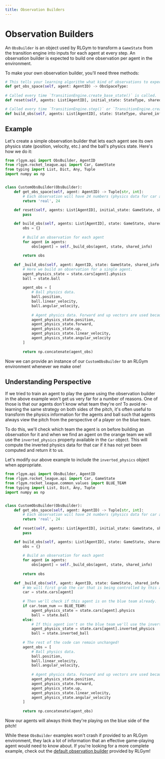 ```yaml
---
title: Observation Builders
---
```


# Observation Builders

An `ObsBuilder` is an object used by RLGym to transform a `GameState` from the transition engine into inputs for each 
agent at every step. An observation builder is expected to build one observation per agent in the environment.

To make your own observation builder, you'll need three methods:

```python
# This tells your learning algorithm what kind of observations to expect
def get_obs_space(self, agent: AgentID) -> ObsSpaceType:
    
# Called every time `TransitionEngine.create_base_state()` is called.
def reset(self, agents: List[AgentID], initial_state: StateType, shared_info: Dict[str, Any]) -> None:

# Called every time `TransitionEngine.step()` or `TransitionEngine.create_base_state()` is called.
def build_obs(self, agents: List[AgentID], state: StateType, shared_info: Dict[str, Any]) -> Dict[AgentID, ObsType]:
```

## Example

Let's create a simple observation builder that lets each agent see its own physics state (position, velocity, etc.) and the ball's physics state. Here's how we do it:

```python
from rlgym.api import ObsBuilder, AgentID
from rlgym.rocket_league.api import Car, GameState
from typing import List, Dict, Any, Tuple
import numpy as np


class CustomObsBuilder(ObsBuilder):
    def get_obs_space(self, agent: AgentID) -> Tuple[str, int]:
        # Each observation will have 24 numbers (physics data for car and ball)
        return 'real', 24
    
    def reset(self, agents: List[AgentID], initial_state: GameState, shared_info: Dict[str, Any]) -> None:
        pass

    def build_obs(self, agents: List[AgentID], state: GameState, shared_info: Dict[str, Any]) -> Dict[AgentID, np.ndarray]:
        obs = {}
        
        # Build an observation for each agent
        for agent in agents:
            obs[agent] = self._build_obs(agent, state, shared_info)
        
        return obs
    
    def _build_obs(self, agent: AgentID, state: GameState, shared_info: Dict[str, Any]) -> np.ndarray:
        # Here we build an observation for a single agent.
        agent_physics_state = state.cars[agent].physics
        ball = state.ball
        
        agent_obs = [
            # Ball physics data.
            ball.position,
            ball.linear_velocity,
            ball.angular_velocity,
            
            # Agent physics data. Forward and up vectors are used because they fully specify the orientation of the car.
            agent_physics_state.position,
            agent_physics_state.forward,
            agent_physics_state.up,
            agent_physics_state.linear_velocity,
            agent_physics_state.angular_velocity
        ]
        
        return np.concatenate(agent_obs)
```

Now we can provide an instance of our `CustomObsBuilder` to an RLGym environment whenever we make one!

## Understanding Perspective
If we tried to train an agent to play the game using the observation builder in the above example won't get us very far
for a number of reasons. One of those is that our agents don't know what team they're on! To avoid re-learning the same
strategy on both sides of the pitch, it's often useful to transform the physics information for the agents and ball such
that agents always view the pitch from the perspective of a player on the blue team.

To do this, we'll check which team the agent is on before building an observation for it and when we find an agent on the
orange team we will use the `inverted_physics` property available in the `Car` object. This will compute the inverted physics
data for that car if it has not yet been computed and return it to us.

Let's modify our above example to include the `inverted_physics` object when appropriate.
```python
from rlgym.api import ObsBuilder, AgentID
from rlgym.rocket_league.api import Car, GameState
from rlgym.rocket_league.common_values import BLUE_TEAM
from typing import List, Dict, Any, Tuple
import numpy as np


class CustomObsBuilder(ObsBuilder):
    def get_obs_space(self, agent: AgentID) -> Tuple[str, int]:
        # Each observation will have 24 numbers (physics data for car and ball)
        return 'real', 24
    
    def reset(self, agents: List[AgentID], initial_state: GameState, shared_info: Dict[str, Any]) -> None:
        pass

    def build_obs(self, agents: List[AgentID], state: GameState, shared_info: Dict[str, Any]) -> Dict[AgentID, np.ndarray]:
        obs = {}
        
        # Build an observation for each agent
        for agent in agents:
            obs[agent] = self._build_obs(agent, state, shared_info)
        
        return obs
    
    def _build_obs(self, agent: AgentID, state: GameState, shared_info: Dict[str, Any]) -> np.ndarray:
        # We will first grab the car that is being controlled by this agent.
        car = state.cars[agent]
        
        # Then we'll check if this agent is on the blue team already.
        if car.team_num == BLUE_TEAM:
            agent_physics_state = state.cars[agent].physics
            ball = state.ball
        else:
            # If this agent isn't on the blue team we'll use the inverted physics information for both the car and the ball.
            agent_physics_state = state.cars[agent].inverted_physics
            ball = state.inverted_ball
        
        # The rest of the code can remain unchanged!
        agent_obs = [
            # Ball physics data.
            ball.position,
            ball.linear_velocity,
            ball.angular_velocity,
            
            # Agent physics data. Forward and up vectors are used because they fully specify the orientation of the car.
            agent_physics_state.position,
            agent_physics_state.forward,
            agent_physics_state.up,
            agent_physics_state.linear_velocity,
            agent_physics_state.angular_velocity
        ]
        
        return np.concatenate(agent_obs)
```

Now our agents will always think they're playing on the blue side of the pitch!

While these `ObsBuilder` examples won't crash if provided to an RLGym environment, they lack a lot of information that
an effective game-playing agent would need to know about. If you're looking for a more complete example, check out the [default observation builder](https://github.com/lucas-emery/rocket-league-gym/blob/main/rlgym/rocket_league/obs_builders/default_obs.py) provided by RLGym!
